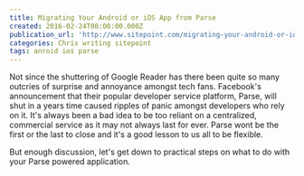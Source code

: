 ```yaml
---
title: Migrating Your Android or iOS App from Parse
created: 2016-02-24T00:00:00.000Z
publication_url: 'http://www.sitepoint.com/migrating-your-android-or-ios-app-from-parse/'
categories: Chris writing sitepoint
tags: anroid ios parse
---
```


Not since the shuttering of Google Reader has there been quite so many outcries of surprise and annoyance amongst tech fans. Facebook's announcement that their popular developer service platform, Parse, will shut in a years time caused ripples of panic amongst developers who rely on it. It's always been a bad idea to be too reliant on a centralized, commercial service as it may not always last for ever. Parse wont be the first or the last to close and it's a good lesson to us all to be flexible.

But enough discussion, let's get down to practical steps on what to do with your Parse powered application.
